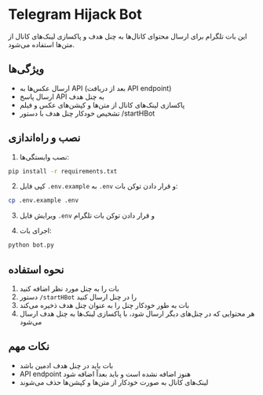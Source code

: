 # Telegram Hijack Bot

این بات تلگرام برای ارسال محتوای کانال‌ها به چنل هدف و پاکسازی لینک‌های کانال از متن‌ها استفاده می‌شود.

## ویژگی‌ها

- ارسال عکس‌ها به API (بعد از دریافت API endpoint)
- ارسال پاسخ API به چنل هدف
- پاکسازی لینک‌های کانال از متن‌ها و کپشن‌های عکس و فیلم
- تشخیص خودکار چنل هدف با دستور /startHBot

## نصب و راه‌اندازی

1. نصب وابستگی‌ها:
```bash
pip install -r requirements.txt
```

2. کپی فایل `.env.example` به `.env` و قرار دادن توکن بات:
```bash
cp .env.example .env
```

3. ویرایش فایل `.env` و قرار دادن توکن بات تلگرام

4. اجرای بات:
```bash
python bot.py
```

## نحوه استفاده

1. بات را به چنل مورد نظر اضافه کنید
2. دستور `/startHBot` را در چنل ارسال کنید
3. بات به طور خودکار چنل را به عنوان چنل هدف ذخیره می‌کند
4. هر محتوایی که در چنل‌های دیگر ارسال شود، با پاکسازی لینک‌ها به چنل هدف ارسال می‌شود

## نکات مهم

- بات باید در چنل هدف ادمین باشد
- API endpoint هنوز اضافه نشده است و باید بعداً اضافه شود
- لینک‌های کانال به صورت خودکار از متن‌ها و کپشن‌ها حذف می‌شوند 